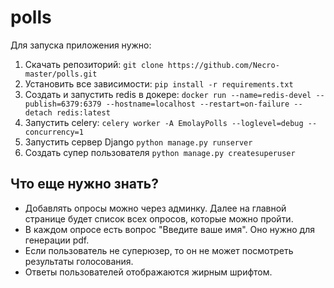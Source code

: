 # polls
Для запуска приложения нужно:
1. Скачать репозиторий:
```git clone https://github.com/Necro-master/polls.git```
2. Установить все зависимости:
```pip install -r requirements.txt```
3. Создать и запустить redis в докере:
```docker run --name=redis-devel --publish=6379:6379 --hostname=localhost --restart=on-failure --detach redis:latest```
4. Запустить celery:
```celery worker -A EmolayPolls --loglevel=debug --concurrency=1```
5. Запустить сервер Django
```python manage.py runserver```
6. Создать супер пользователя
```python manage.py createsuperuser```
## Что еще нужно знать?
- Добавлять опросы можно через админку. Далее на главной странице будет список всех опросов, которые можно пройти.
- В каждом опросе есть вопрос "Введите ваше имя". Оно нужно для генерации pdf.
- Если пользователь не суперюзер, то он не может посмотреть результаты голосования.
- Ответы пользователей отображаются жирным шрифтом.